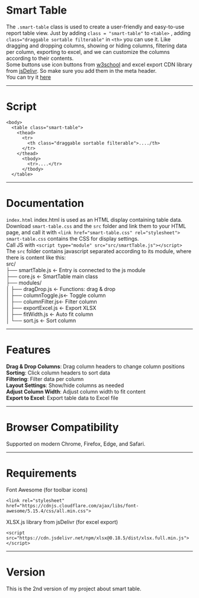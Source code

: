 # Smart Table

The ```.smart-table``` class is used to create a user-friendly and easy-to-use report table view. Just by adding ```class = "smart-table"``` to ```<table>``` , adding ```class="draggable sortable filterable"``` in ```<th>``` you can use it. Like dragging and dropping columns, showing or hiding columns, filtering data per column, exporting to excel, and we can customize the columns according to their contents.<br>Some buttons use icon buttons from [w3school](http://w3schools.com/icons/) and excel export CDN library from [jsDelivr](https://www.jsdelivr.com/). So make sure you add them in the meta header.<br>
You can try it [here](https://galihkar.github.io/smartTable/)

--------------------------------------
# Script
```
<body>
  <table class="smart-table">
    <thead>
      <tr>
        <th class="draggable sortable filterable">..../th>
      </tr>
    </thead>
      <tbody>
        <tr>....</tr>
      </tbody>
  </table>
```
--------------------------------------
# Documentation
`index.html` index.html is used as an HTML display containing table data.<br>
Download `smart-table.css` and the `src` folder and link them to your HTML page, and call it with ```<link href="smart-table.css" rel="stylesheet">```<br>
`smart-table.css` contains the CSS for display settings.<br>
Call JS with ```<script type="module" src="src/smartTable.js"></script>```<br>
The `src` folder contains javascript separated according to its module, where there is content like this: <br>
src/<br>
├── smartTable.js ← Entry is connected to the js module<br>
├── core.js ← SmartTable main class<br>
├── modules/<br>
│ ├── dragDrop.js ← Functions: drag & drop<br>
│ ├── columnToggle.js← Toggle column<br>
│ ├── columnFilter.js← Filter column<br>
│ ├── exportExcel.js ← Export XLSX<br>
│ ├── fitWidth.js ← Auto fit column<br>
│ └── sort.js ← Sort column<br>

--------------------------------------
# Features
**Drag & Drop Columns**: Drag column headers to change column positions<br>
**Sorting**: Click column headers to sort data<br>
**Filtering**: Filter data per column<br>
**Layout Settings**: Show/hide columns as needed<br>
**Adjust Column Width**: Adjust column width to fit content<br>
**Export to Excel**: Export table data to Excel file<br>

--------------------------------------
# Browser Compatibility
Supported on modern Chrome, Firefox, Edge, and Safari.

--------------------------------------
# Requirements
Font Awesome (for toolbar icons)<br>
```
<link rel="stylesheet" href="https://cdnjs.cloudflare.com/ajax/libs/font-awesome/5.15.4/css/all.min.css">
```
XLSX.js library from jsDelivr (for excel export)
```
<script src="https://cdn.jsdelivr.net/npm/xlsx@0.18.5/dist/xlsx.full.min.js"></script>
```

--------------------------------------
# Version
This is the 2nd version of my project about smart table.
